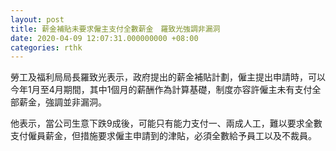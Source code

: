 ```yaml
---
layout: post
title: 薪金補貼未要求僱主支付全數薪金　羅致光強調非漏洞
date: 2020-04-09 12:07:31.000000000 +08:00
categories: rthk
---
```


勞工及福利局局長羅致光表示，政府提出的薪金補貼計劃，僱主提出申請時，可以今年1月至4月期間，其中1個月的薪酬作為計算基礎，制度亦容許僱主未有支付全部薪金，強調並非漏洞。

他表示，當公司生意下跌9成後，可能只有能力支付一、兩成人工，難以要求全數支付僱員薪金，但措施要求僱主申請到的津貼，必須全數給予員工以及不裁員。
